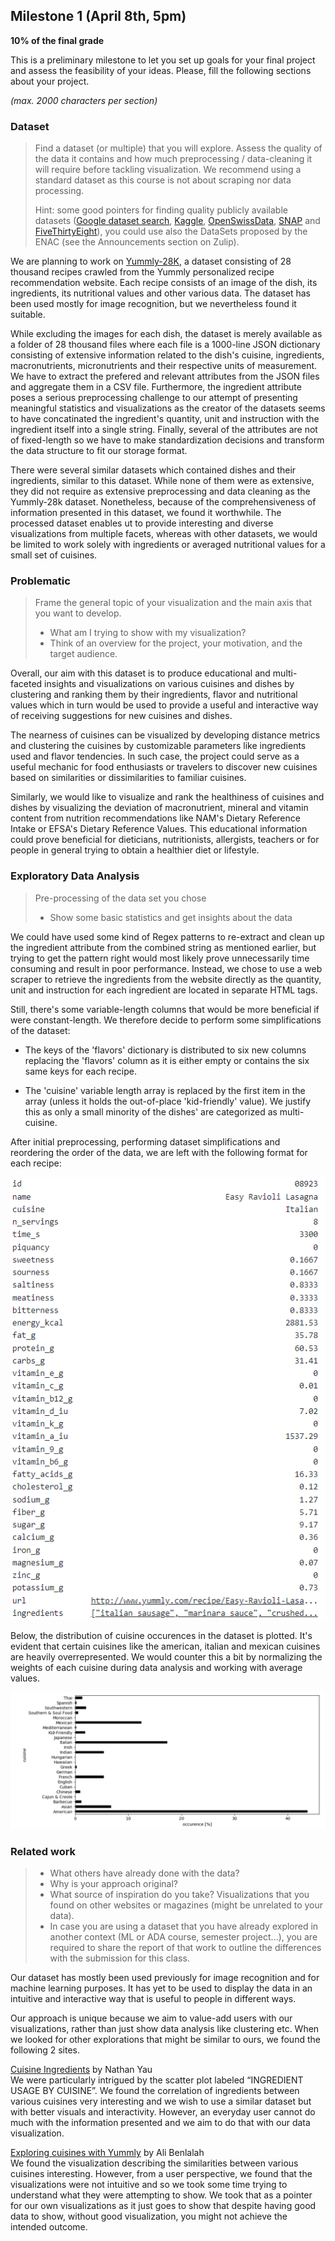 ## Milestone 1 (April 8th, 5pm)

**10% of the final grade**

This is a preliminary milestone to let you set up goals for your final project and assess the feasibility of your ideas.
Please, fill the following sections about your project.

*(max. 2000 characters per section)*

### Dataset

> Find a dataset (or multiple) that you will explore. Assess the quality of the data it contains and how much preprocessing / data-cleaning it will require before tackling visualization. We recommend using a standard dataset as this course is not about scraping nor data processing.
>
> Hint: some good pointers for finding quality publicly available datasets ([Google dataset search](https://datasetsearch.research.google.com/), [Kaggle](https://www.kaggle.com/datasets), [OpenSwissData](https://opendata.swiss/en/), [SNAP](https://snap.stanford.edu/data/) and [FiveThirtyEight](https://data.fivethirtyeight.com/)), you could use also the DataSets proposed by the ENAC (see the Announcements section on Zulip).

We are planning to work on [Yummly-28K](http://lherranz.org/local/datasets/yummly28k/Yummly28K.rar), a dataset consisting of 28 thousand recipes crawled from the Yummly personalized recipe recommendation website. Each recipe consists of an image of the dish, its ingredients, its nutritional values and other various data. The dataset has been used mostly for image recognition, but we nevertheless found it suitable. 

While excluding the images for each dish, the dataset is merely available as a folder of 28 thousand files where each file is a 1000-line JSON dictionary consisting of extensive information related to the dish's cuisine, ingredients, macronutrients, micronutrients and their respective units of measurement. We have to extract the prefered and relevant attributes from the JSON files and aggregate them in a CSV file. Furthermore, the ingredient attribute poses a serious preprocessing challenge to our attempt of presenting meaningful statistics and visualizations as the creator of the datasets seems to have concatinated the ingredient's quantity, unit and instruction with the ingredient itself into a single string. Finally, several of the attributes are not of fixed-length so we have to make standardization decisions and transform the data structure to fit our storage format.

There were several similar datasets which contained dishes and their ingredients, similar to this dataset. While none of them were as extensive, they did not require as extensive preprocessing and data cleaning as the Yummly-28k dataset. Nonetheless, because of the comprehensiveness of information presented in this dataset, we found it worthwhile. The processed dataset enables ut to provide interesting and diverse visualizations from multiple facets, whereas with other datasets, we would be limited to work solely with ingredients or averaged nutritional values for a small set of cuisines. 

### Problematic

> Frame the general topic of your visualization and the main axis that you want to develop.
> - What am I trying to show with my visualization?
> - Think of an overview for the project, your motivation, and the target audience.

Overall, our aim with this dataset is to produce educational and multi-faceted insights and visualizations on various cuisines and dishes by clustering and ranking them by their ingredients, flavor and nutritional values which in turn would be used to provide a useful and interactive way of receiving suggestions for new cuisines and dishes.

The nearness of cuisines can be visualized by developing distance metrics and clustering the cuisines by customizable parameters like ingredients used and flavor tendencies. In such case, the project could serve as a useful mechanic for food enthusiasts or travelers to discover new cuisines based on similarities or dissimilarities to familiar cuisines. 

Similarly, we would like to visualize and rank the healthiness of cuisines and dishes by visualizing the deviation of macronutrient, mineral and vitamin content from nutrition recommendations like NAM's Dietary Reference Intake or EFSA's Dietary Reference Values. This educational information could prove beneficial for dieticians, nutritionists, allergists, teachers or for people in general trying to obtain a healthier diet or lifestyle. 


### Exploratory Data Analysis

> Pre-processing of the data set you chose
> - Show some basic statistics and get insights about the data

We could have used some kind of Regex patterns to re-extract and clean up the ingredient attribute from the combined string as mentioned earlier, but trying to get the pattern right would most likely prove unnecessarily time consuming and result in poor performance. Instead, we chose to use a web scraper to retrieve the ingredients from the website directly as the quantity, unit and instruction for each ingredient are located in separate HTML tags. 

Still, there's some variable-length columns that would be more beneficial if were constant-length. We therefore decide to perform some simplifications of the dataset:

- The keys of the 'flavors' dictionary is distributed to six new columns replacing the 'flavors' column as it is either empty or contains the six same keys for each recipe. 

- The 'cuisine' variable length array is replaced by the first item in the array (unless it holds the out-of-place 'kid-friendly' value). We justify this as only a small minority of the dishes' are categorized as multi-cuisine.

After initial preprocessing, performing dataset simplifications and reordering the order of the data, we are left with the following format for each recipe:

![row_format](row_format.PNG "Dataset Row Format")

Below, the distribution of cuisine occurences in the dataset is plotted. It's evident that certain cuisines like the american, italian and mexican cuisines are heavily overrepresented. We would counter this a bit by normalizing the weights of each cuisine during data analysis and working with average values.

![cuisine distribution](cuisine_distribution.PNG "Cuisine Occurence in Dataset")

### Related work

> - What others have already done with the data?
> - Why is your approach original?
> - What source of inspiration do you take? Visualizations that you found on other websites or magazines (might be unrelated to your data).
> - In case you are using a dataset that you have already explored in another context (ML or ADA course, semester project...), you are required to share the report of that work to outline the differences with the submission for this class.

Our dataset has mostly been used previously for image recognition and for machine learning purposes. It has yet to be used to display the data in an intuitive and interactive way that is useful to people in different ways.

Our approach is unique because we aim to value-add users with our visualizations, rather than just show data analysis like clustering etc. When we looked for other explorations that might be similar to ours, we found the following 2 sites.

[Cuisine Ingredients](https://flowingdata.com/2018/09/18/cuisine-ingredients/) by Nathan Yau    
We were particularly intrigued by the scatter plot labeled “INGREDIENT USAGE BY CUISINE”. We found the correlation of ingredients between various cuisines very interesting and we wish to use a similar dataset but with better visuals and interactivity. However, an everyday user cannot do much with the information presented and we aim to do that with our data visualization. 

[Exploring cuisines with Yummly](https://alioben.github.io/yummly/) by Ali Benlalah   
We found the visualization describing the similarities between various cuisines interesting. However, from a user perspective, we found that the visualizations were not intuitive and so we took some time trying to understand what they were attempting to show. We took that as a pointer for our own visualizations as it just goes to show that despite having good data to show, without good visualization, you might not achieve the intended outcome. 


